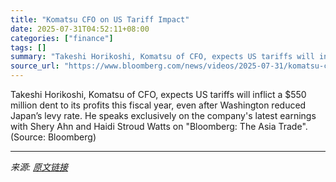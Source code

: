 ```yaml
---
title: "Komatsu CFO on US Tariff Impact"
date: 2025-07-31T04:52:11+08:00
categories: ["finance"]
tags: []
summary: "Takeshi Horikoshi, Komatsu of CFO, expects US tariffs will inflict a $550 million dent to its profits this fiscal year, even after Washington reduced Japan’s levy rate. He speaks exclusively on the co"
source_url: "https://www.bloomberg.com/news/videos/2025-07-31/komatsu-cfo-on-us-tariff-impact-video"
---
```


Takeshi Horikoshi, Komatsu of CFO, expects US tariffs will inflict a $550 million dent to its profits this fiscal year, even after Washington reduced Japan’s levy rate. He speaks exclusively on the company's latest earnings with Shery Ahn and Haidi Stroud Watts on "Bloomberg: The Asia Trade". (Source: Bloomberg)

---

*来源: [原文链接](https://www.bloomberg.com/news/videos/2025-07-31/komatsu-cfo-on-us-tariff-impact-video)*
